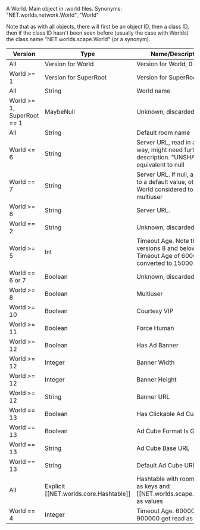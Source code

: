 A World. Main object in .world files. Synonyms: "NET.worlds.network.World", "World"

Note that as with all objects, there will first be an object ID, then a class ID, then if the class ID hasn't been seen before (usually the case with Worlds) the class name "NET.worlds.scape.World" (or a synonym).

| Version | Type | Name/Description |
| ---     | ---  | --- |
| All | Version for World | Version for World, 0-13 |
| World >= 1 | Version for SuperRoot | Version for SuperRoot, 0-2 |
| All | String | World name |
| World >= 1, SuperRoot == 1 | MaybeNull | Unknown, discarded |
| All | String | Default room name |
| World <= 6 | String | Server URL, read in an "old" way, might need further description. "UNSHARED" equivalent to null |
| World == 7 | String | Server URL. If null, assumed to a default value, otherwise, World considered to be multiuser |
| World >= 8 | String | Server URL. |
| World == 2 | String | Unknown, discarded |
| World >= 5 | Int | Timeout Age. Note that in versions 8 and below, a Timeout Age of 60000 is converted to 15000 |
| World == 6 or 7 | Boolean | Unknown, discarded |
| World >= 8 | Boolean | Multiuser |
| World >= 10 | Boolean | Courtesy VIP |
| World >= 11 | Boolean | Force Human |
| World >= 12 | Boolean | Has Ad Banner |
| World >= 12 | Integer | Banner Width |
| World >= 12 | Integer | Banner Height |
| World >= 12 | String | Banner URL |
| World == 13 | Boolean | Has Clickable Ad Cube |
| World == 13 | Boolean | Ad Cube Format Is Gif |
| World == 13 | String | Ad Cube Base URL |
| World == 13 | String | Default Ad Cube URL |
| All | Explicit [[NET.worlds.core.Hashtable]] | Hashtable with room name as keys and [[NET.worlds.scape.Room]]s as values |
| World == 4 | Integer | Timeout Age. 60000 and 900000 get read as 15000 |
